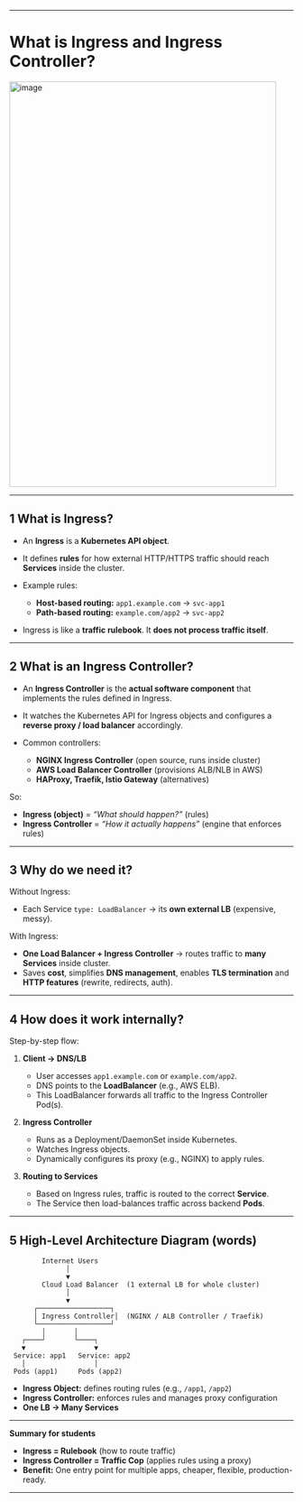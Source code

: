 
---

#  What is Ingress and Ingress Controller?

<img width="473" height="719" alt="image" src="https://github.com/user-attachments/assets/c4e81a3b-86ba-4750-836d-dc1bb20e6275" />


---

## **1️ What is Ingress?**

* An **Ingress** is a **Kubernetes API object**.
* It defines **rules** for how external HTTP/HTTPS traffic should reach **Services** inside the cluster.
* Example rules:

  * **Host-based routing:** `app1.example.com` → `svc-app1`
  * **Path-based routing:** `example.com/app2` → `svc-app2`
* Ingress is like a **traffic rulebook**. It **does not process traffic itself**.

---

## **2️ What is an Ingress Controller?**

* An **Ingress Controller** is the **actual software component** that implements the rules defined in Ingress.
* It watches the Kubernetes API for Ingress objects and configures a **reverse proxy / load balancer** accordingly.
* Common controllers:

  * **NGINX Ingress Controller** (open source, runs inside cluster)
  * **AWS Load Balancer Controller** (provisions ALB/NLB in AWS)
  * **HAProxy, Traefik, Istio Gateway** (alternatives)

 So:

* **Ingress (object)** = *“What should happen?”* (rules)
* **Ingress Controller** = *“How it actually happens”* (engine that enforces rules)

---

## **3️ Why do we need it?**

Without Ingress:

* Each Service `type: LoadBalancer` → its **own external LB** (expensive, messy).

With Ingress:

* **One Load Balancer + Ingress Controller** → routes traffic to **many Services** inside cluster.
* Saves **cost**, simplifies **DNS management**, enables **TLS termination** and **HTTP features** (rewrite, redirects, auth).

---

## **4️ How does it work internally?**

Step-by-step flow:

1. **Client → DNS/LB**

   * User accesses `app1.example.com` or `example.com/app2`.
   * DNS points to the **LoadBalancer** (e.g., AWS ELB).
   * This LoadBalancer forwards all traffic to the Ingress Controller Pod(s).

2. **Ingress Controller**

   * Runs as a Deployment/DaemonSet inside Kubernetes.
   * Watches Ingress objects.
   * Dynamically configures its proxy (e.g., NGINX) to apply rules.

3. **Routing to Services**

   * Based on Ingress rules, traffic is routed to the correct **Service**.
   * The Service then load-balances traffic across backend **Pods**.

---

## **5️ High-Level Architecture Diagram (words)**

```
        Internet Users
              │
              ▼
        Cloud Load Balancer  (1 external LB for whole cluster)
              │
              ▼
      ┌──────────────────┐
      │ Ingress Controller│  (NGINX / ALB Controller / Traefik)
      └──────────────────┘
        │       │
   ┌────┘       └────┐
   ▼                 ▼
 Service: app1   Service: app2
   │                 │
 Pods (app1)     Pods (app2)
```

* **Ingress Object:** defines routing rules (e.g., `/app1`, `/app2`)
* **Ingress Controller:** enforces rules and manages proxy configuration
* **One LB → Many Services**

---

 **Summary for students**

* **Ingress = Rulebook** (how to route traffic)
* **Ingress Controller = Traffic Cop** (applies rules using a proxy)
* **Benefit:** One entry point for multiple apps, cheaper, flexible, production-ready.

---

